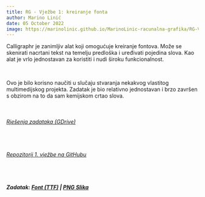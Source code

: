 ```yaml
---
title: RG - Vježbe 1: kreiranje fonta
author: Marino Linić
date: 05 October 2022
image: https://marinolinic.github.io/MarinoLinic-racunalna-grafika/RG-Vje%C5%BEbe-1_Font/MarinoLinic.png
---
```


Calligraphr je zanimljiv alat koji omogućuje kreiranje fontova. Može se skenirati nacrtani tekst na temelju predloška i uređivati pojedina slova. Kao alat je vrlo jednostavan za koristiti i nudi široku funkcionalnost.

<br/>

Ovo je bilo korisno naučiti u slučaju stvaranja nekakvog vlastitog multimedijskog projekta. Zadatak je bio relativno jednostavan i brzo završen s obzirom na to da sam kemijskom crtao slova.

<br/>

###### [Rješenja zadataka (GDrive)](https://drive.google.com/drive/folders/1y9QmJbZJViYr92TExy1VidgxMMTAPR7j?usp=sharing)

<br>

###### [Repozitorij 1. vježbe na GitHubu](https://github.com/MarinoLinic/MarinoLinic-racunalna-grafika/tree/main/RG-Vje%C5%BEbe-1_Font)

<br/>

##### Zadatak: [Font (TTF)](https://github.com/MarinoLinic/MarinoLinic-racunalna-grafika/blob/main/RG-Vje%C5%BEbe-1_Font/Jokefont-Regular.ttf) | [PNG Slika](https://marinolinic.github.io/MarinoLinic-racunalna-grafika/RG-Vje%C5%BEbe-1_Font/MarinoLinic.png)
